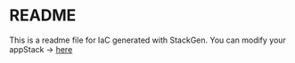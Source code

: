 # README
This is a readme file for IaC generated with StackGen.
You can modify your appStack -> [here](http://main.dev.stackgen.com/appstacks/0c5064a0-9306-4509-9b5e-4e38f7b9e8b5)
